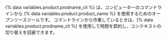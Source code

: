 {% data variables.product.prodname_cli %} は、コンピューターのコマンドラインから {% data variables.product.product_name %} を使用するためのオープンソースツールです。 コマンドラインから作業しているときは、{% data variables.product.prodname_cli %} を使用して時間を節約し、コンテキストの切り替えを回避できます。
